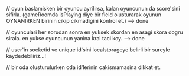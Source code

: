 // oyun baslamisken bir oyuncu ayrilirsa, kalan oyuncunun da score'sini sifirla. (gameRoomda isPlaying diye bir field olusturarak oyunun OYNANIRKEN birinin cikip cikmadigini kontrol et.) --> done

// oyunculari her sorudan sonra en yuksek skordan en asagi skora dogru sirala. en yukse oyuncunun yanina kral taci koy. --> done

// user'in socketid ve unique id'sini localstorageye belirli bir sureyle kaydedebiliriz...!

// bir oda olusturulurken oda id'lerinin cakismamasina dikkat et.
